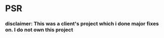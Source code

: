 # PSR
### disclaimer: This was a client's project which i done major fixes on. I do not own this project
